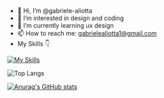 - 👋 Hi, I’m @gabriele-aliotta
- 👀 I’m interested in design and coding
- 🌱 I’m currently learning ux design
- 📫 How to reach me: gabrielealiotta1@gmail.com
- My Skills 👇

[![My Skills](https://skillicons.dev/icons?i=html,css,js,vscode,figma,ai,ps)](https://skillicons.dev)

![Top Langs](https://github-readme-stats.vercel.app/api/top-langs/?username=gabriele-aliotta&layout=compact)


[![Anurag's GitHub stats](https://github-readme-stats.vercel.app/api?username=gabriele-aliotta&show_icons=true&theme=radical)](https://github.com/anuraghazra/github-readme-stats)

